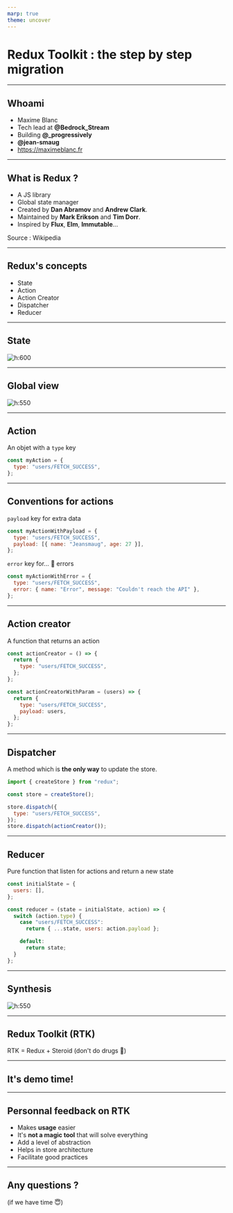 ```yaml
---
marp: true
theme: uncover
---
```


# Redux Toolkit : the step by step migration

---

## Whoami

- Maxime Blanc
- Tech lead at **@Bedrock_Stream**
- Building **@\_progressively**
- **@jean-smaug**
- https://maximeblanc.fr

---

## What is Redux ?

- A JS library
- Global state manager
- Created by **Dan Abramov** and **Andrew Clark**.
- Maintained by **Mark Erikson** and **Tim Dorr**.
- Inspired by **Flux**, **Elm**, **Immutable**...

Source : Wikipedia

---

## Redux's concepts

- State
- Action
- Action Creator
- Dispatcher
- Reducer

---

## State

![h:600](./images/redux-state.png)

---

## Global view

![h:550](./images/c90d2a4a-c5d4-48f7-a96f-e8352a638722_redux%20workflow2.png)

---

## Action

An objet with a `type` key

```js
const myAction = {
  type: "users/FETCH_SUCCESS",
};
```

---

## Conventions for actions

`payload` key for extra data

```js
const myActionWithPayload = {
  type: "users/FETCH_SUCCESS",
  payload: [{ name: "Jeansmaug", age: 27 }],
};
```

`error` key for... 🥁 errors

```js
const myActionWithError = {
  type: "users/FETCH_SUCCESS",
  error: { name: "Error", message: "Couldn't reach the API" },
};
```

---

## Action creator

A function that returns an action

```js
const actionCreator = () => {
  return {
    type: "users/FETCH_SUCCESS",
  };
};

const actionCreatorWithParam = (users) => {
  return {
    type: "users/FETCH_SUCCESS",
    payload: users,
  };
};
```

---

## Dispatcher

A method which is **the only way** to update the store.

```js
import { createStore } from "redux";

const store = createStore();

store.dispatch({
  type: "users/FETCH_SUCCESS",
});
store.dispatch(actionCreator());
```

---

## Reducer

Pure function that listen for actions and return a new state

```js
const initialState = {
  users: [],
};

const reducer = (state = initialState, action) => {
  switch (action.type) {
    case "users/FETCH_SUCCESS":
      return { ...state, users: action.payload };

    default:
      return state;
  }
};
```

---

## Synthesis

![h:550](./images/c90d2a4a-c5d4-48f7-a96f-e8352a638722_redux%20workflow2.png)

---

## Redux Toolkit (RTK)

RTK = Redux + Steroid (don't do drugs 🙏)

---

## It's demo time!

---

## Personnal feedback on RTK

- Makes **usage** easier
- It's **not a magic tool** that will solve everything
- Add a level of abstraction
- Helps in store architecture
- Facilitate good practices

---

## Any questions ?

(if we have time 😇)
